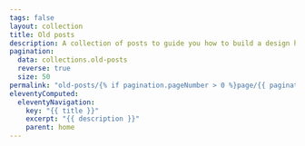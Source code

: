 ```yaml
---
tags: false
layout: collection
title: Old posts
description: A collection of posts to guide you how to build a design history.
pagination:
  data: collections.old-posts
  reverse: true
  size: 50
permalink: "old-posts/{% if pagination.pageNumber > 0 %}page/{{ pagination.pageNumber + 1 }}{% endif %}/"
eleventyComputed:
  eleventyNavigation:
    key: "{{ title }}"
    excerpt: "{{ description }}"
    parent: home
---
```

